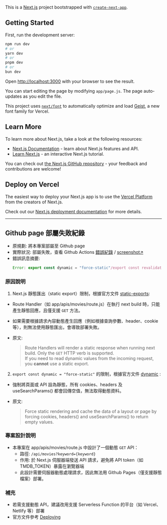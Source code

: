 This is a [Next.js](https://nextjs.org) project bootstrapped with [`create-next-app`](https://nextjs.org/docs/app/api-reference/cli/create-next-app).

## Getting Started

First, run the development server:

```bash
npm run dev
# or
yarn dev
# or
pnpm dev
# or
bun dev
```

Open [http://localhost:3000](http://localhost:3000) with your browser to see the result.

You can start editing the page by modifying `app/page.js`. The page auto-updates as you edit the file.

This project uses [`next/font`](https://nextjs.org/docs/app/building-your-application/optimizing/fonts) to automatically optimize and load [Geist](https://vercel.com/font), a new font family for Vercel.

## Learn More

To learn more about Next.js, take a look at the following resources:

- [Next.js Documentation](https://nextjs.org/docs) - learn about Next.js features and API.
- [Learn Next.js](https://nextjs.org/learn) - an interactive Next.js tutorial.

You can check out [the Next.js GitHub repository](https://github.com/vercel/next.js) - your feedback and contributions are welcome!

## Deploy on Vercel

The easiest way to deploy your Next.js app is to use the [Vercel Platform](https://vercel.com/new?utm_medium=default-template&filter=next.js&utm_source=create-next-app&utm_campaign=create-next-app-readme) from the creators of Next.js.

Check out our [Next.js deployment documentation](https://nextjs.org/docs/app/building-your-application/deploying) for more details.

---

## Github page 部屬失敗紀錄

- 原規劃: 將本專案部屬至 Github page
- 實際狀況: 部屬失敗，查看 Github Actions [錯誤紀錄](https://github.com/JoyChangDev/debounce-input/actions/runs/16552157584/job/46808574823) / [screenshot↗](/public/github-action-error.png)
- 錯誤訊息摘要:
  ```javascript
  Error: export const dynamic = "force-static"/export const revalidate not configured on route "/apis/movies" with "output: export". See more info here: https://nextjs.org/docs/advanced-features/static-html-export
  ```

### 原因說明

1. Next.js 靜態匯出（static export）限制，根據官方文件 [static-exports](https://nextjs.org/docs/app/guides/static-exports#route-handlers):

- Route Handler（如 app/apis/movies/route.js）在執行 next build 時，只能產生靜態回應，且僅支援 `GET` 方法。
- 如果需要根據請求內容動態產生回應（例如根據查詢參數、header、cookie 等），則無法使用靜態匯出，會導致部署失敗。
- 原文:

  > Route Handlers will render a static response when running next build. Only the `GET` HTTP verb is supported.  
  > If you need to read dynamic values from the incoming request, you **cannot** use a static export.

2. `export const dynamic = "force-static"` 的限制，根據官方文件 [dynamic](https://nextjs.org/docs/app/api-reference/file-conventions/route-segment-config#dynamic) :

- 強制將頁面或 API 設為靜態，所有 cookies、headers 及 useSearchParams() 都會回傳空值，無法取得動態資料。
- 原文:

  > Force static rendering and cache the data of a layout or page by forcing cookies, headers() and useSearchParams() to return empty values.

### 專案設計說明

- 本專案在 app/apis/movies/route.js 中設計了一個動態 `GET` API：
  - 路徑: `/api/movies?keyword={keyword}`
  - 作用: 於 Next.js 伺服器端發送 API 請求，避免將 API token（如 TMDB_TOKEN）暴露在瀏覽器端
  - 此設計需要伺服器動態處理請求，因此無法用 Github Pages（僅支援靜態檔案）部署。

### 補充

- 若需支援動態 API，建議改用支援 Serverless Function 的平台（如 Vercel、Netlify 等）部署
- 官方文件參考 [Deploying](https://nextjs.org/docs/app/getting-started/deploying)
